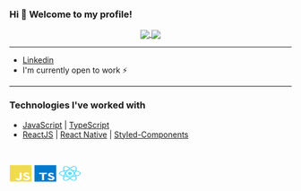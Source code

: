 ### Hi 👋 Welcome to my profile!

<p align="center">
  <a href="https://github.com/anuraghazra/github-readme-stats">
    <img width="55%" align="center" src="https://github-readme-stats.vercel.app/api?username=DanielVieiraFernandes&hide=issues&show_icons=true&theme=radical" />
    <img width="40%" align="center" src="https://github-readme-stats.vercel.app/api/top-langs?username=DanielVieiraFernandes&langs_count=5&layout=compact&theme=radical&show_icons=true" />
  </a>
</p>
  
<hr>

- [Linkedin](https://www.linkedin.com/in/daniel-vieira-fernandes-6397a5249)
- I'm currently open to work ⚡

<hr>

### Technologies I've worked with

- [JavaScript](https://developer.mozilla.org/pt-BR/docs/Web/JavaScript) | [TypeScript](https://www.typescriptlang.org/)
- [ReactJS](https://reactjs.org) | [React Native](https://reactnative.dev/) | [Styled-Components](https://styled-components.com/) 

##
<div style="display: inline_block"><br>
  <img align="center" alt="Rafa-Js" height="30" width="40" src="https://raw.githubusercontent.com/devicons/devicon/master/icons/javascript/javascript-plain.svg">
  <img align="center" alt="Rafa-Ts" height="30" width="40" src="https://raw.githubusercontent.com/devicons/devicon/master/icons/typescript/typescript-plain.svg">
  <img align="center" alt="Rafa-React" height="30" width="40" src="https://raw.githubusercontent.com/devicons/devicon/master/icons/react/react-original.svg">
</div>
